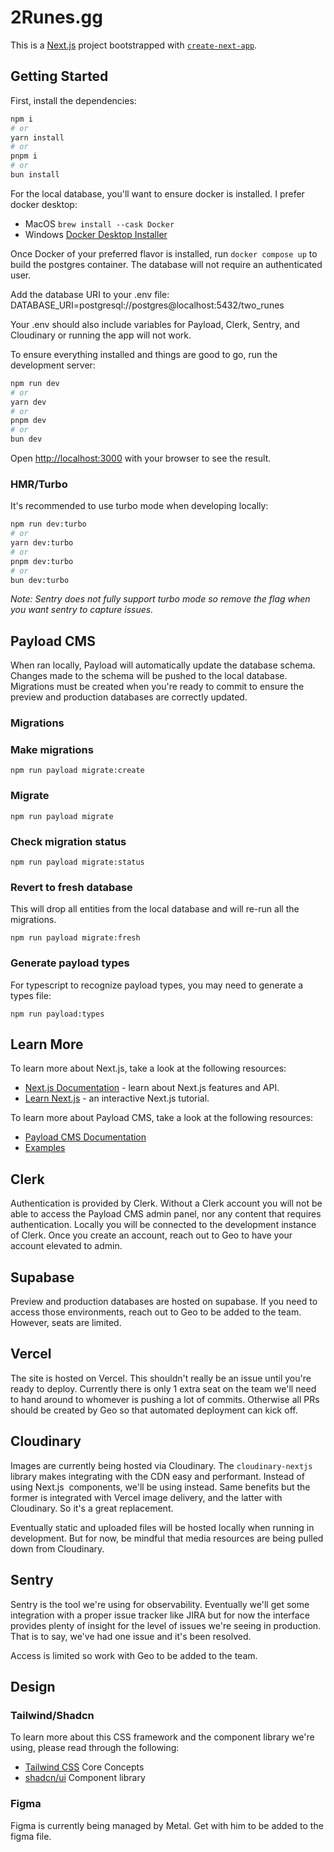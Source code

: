 # 2Runes.gg

This is a [Next.js](https://nextjs.org) project bootstrapped with [`create-next-app`](https://nextjs.org/docs/app/api-reference/cli/create-next-app).

## Getting Started

First, install the dependencies:

```bash
npm i
# or
yarn install
# or
pnpm i
# or
bun install
```

For the local database, you'll want to ensure docker is installed. I prefer docker desktop:

- MacOS `brew install --cask Docker`
- Windows [Docker Desktop Installer](https://docs.docker.com/desktop/setup/install/windows-install/)

Once Docker of your preferred flavor is installed, run `docker compose up` to build the postgres container. The database will not require an authenticated user.

Add the database URI to your .env file: DATABASE_URI=postgresql://postgres@localhost:5432/two_runes

Your .env should also include variables for Payload, Clerk, Sentry, and Cloudinary or running the app will not work.

To ensure everything installed and things are good to go, run the development server:

```bash
npm run dev
# or
yarn dev
# or
pnpm dev
# or
bun dev
```

Open [http://localhost:3000](http://localhost:3000) with your browser to see the result.

### HMR/Turbo

It's recommended to use turbo mode when developing locally:

```bash
npm run dev:turbo
# or
yarn dev:turbo
# or
pnpm dev:turbo
# or
bun dev:turbo
```

_Note: Sentry does not fully support turbo mode so remove the flag when you want sentry to capture issues._

## Payload CMS

When ran locally, Payload will automatically update the database schema. Changes made to the schema will be pushed to the local database. Migrations must be created when you're ready to commit to ensure the preview and production databases are correctly updated.

### Migrations

### Make migrations

`npm run payload migrate:create`

### Migrate

`npm run payload migrate`

### Check migration status

`npm run payload migrate:status`

### Revert to fresh database

This will drop all entities from the local database and will re-run all the migrations.

`npm run payload migrate:fresh`

### Generate payload types

For typescript to recognize payload types, you may need to generate a types file:

`npm run payload:types`

## Learn More

To learn more about Next.js, take a look at the following resources:

- [Next.js Documentation](https://nextjs.org/docs) - learn about Next.js features and API.
- [Learn Next.js](https://nextjs.org/learn) - an interactive Next.js tutorial.

To learn more about Payload CMS, take a look at the following resources:

- [Payload CMS Documentation](https://payloadcms.com/docs/getting-started/what-is-payload)
- [Examples](https://github.com/payloadcms/payload/tree/main/examples)

## Clerk

Authentication is provided by Clerk. Without a Clerk account you will not be able to access the Payload CMS admin panel, nor any content that requires authentication. Locally you will be connected to the development instance of Clerk. Once you create an account, reach out to Geo to have your account elevated to admin.

## Supabase

Preview and production databases are hosted on supabase. If you need to access those environments, reach out to Geo to be added to the team. However, seats are limited.

## Vercel

The site is hosted on Vercel. This shouldn't really be an issue until you're ready to deploy. Currently there is only 1 extra seat on the team we'll need to hand around to whomever is pushing a lot of commits. Otherwise all PRs should be created by Geo so that automated deployment can kick off.

## Cloudinary

Images are currently being hosted via Cloudinary. The `cloudinary-nextjs` library makes integrating with the CDN easy and performant. Instead of using Next.js <Image /> components, we'll be using <CldImage /> instead. Same benefits but the former is integrated with Vercel image delivery, and the latter with Cloudinary. So it's a great replacement.

Eventually static and uploaded files will be hosted locally when running in development. But for now, be mindful that media resources are being pulled down from Cloudinary.

## Sentry

Sentry is the tool we're using for observability. Eventually we'll get some integration with a proper issue tracker like JIRA but for now the interface provides plenty of insight for the level of issues we're seeing in production. That is to say, we've had one issue and it's been resolved.

Access is limited so work with Geo to be added to the team.

## Design

### Tailwind/Shadcn

To learn more about this CSS framework and the component library we're using, please read through the following:

- [Tailwind CSS](https://tailwindcss.com/docs/utility-first) Core Concepts
- [shadcn/ui](https://ui.shadcn.com/docs/components/accordion) Component library

### Figma

Figma is currently being managed by Metal. Get with him to be added to the figma file.
